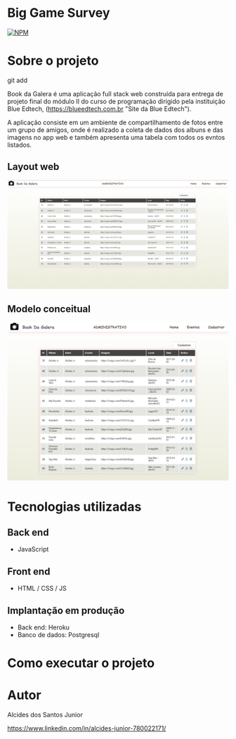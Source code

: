 # Big Game Survey 
[![NPM](https://img.shields.io/npm/l/react)](https://github.com/AlcidesJrr/Projeto-catalogo/blob/main/LICENSE) 

# Sobre o projeto

git add

Book da Galera é uma aplicação full stack web construída para entrega de projeto final do módulo II do curso de programação dirigido pela instituição Blue Edtech, (https://blueedtech.com.br "Site da Blue Edtech").

A aplicação consiste em um ambiente de compartilhamento de fotos entre um grupo de amigos, onde é realizado a coleta de dados dos albuns e das imagens no app web e também apresenta uma tabela com todos os evntos listados.

## Layout web
![Web 1](https://github.com/AlcidesJrr/assets/blob/main/image.png)

## Modelo conceitual
![Modelo Conceitual](https://github.com/AlcidesJrr/assets/blob/main/book.PNG)

# Tecnologias utilizadas
## Back end
- JavaScript

## Front end
- HTML / CSS / JS 

## Implantação em produção
- Back end: Heroku
- Banco de dados: Postgresql

# Como executar o projeto

# Autor

Alcides dos Santos Junior

https://www.linkedin.com/in/alcides-junior-780022171/



